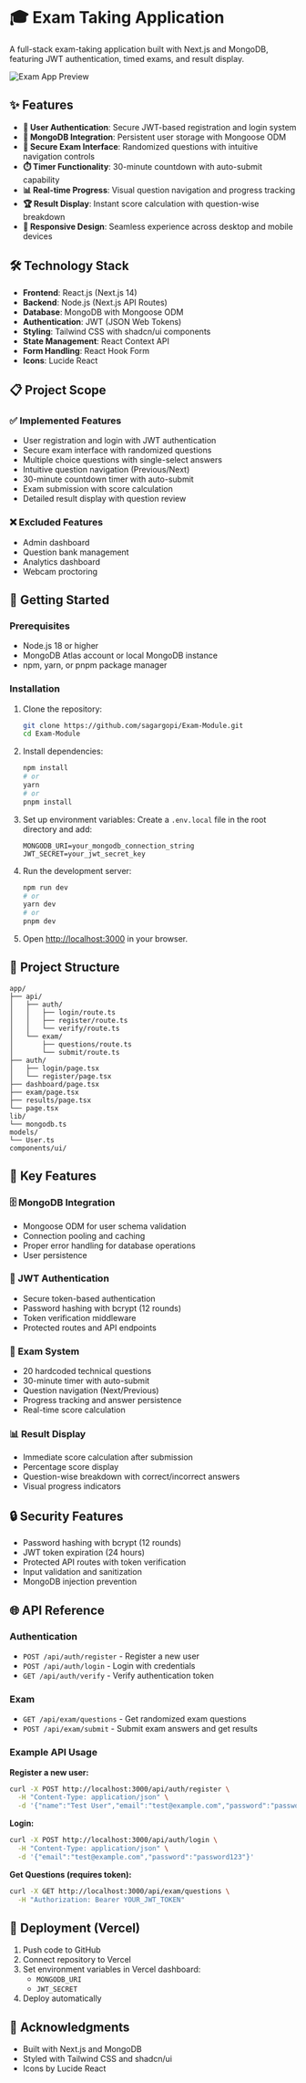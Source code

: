 # 🎓 Exam Taking Application

A full-stack exam-taking application built with Next.js and MongoDB, featuring JWT authentication, timed exams, and result display.

![Exam App Preview](public/exam-preview.png) <!-- Add a preview image if available -->

## ✨ Features

- **🔐 User Authentication**: Secure JWT-based registration and login system
- **💾 MongoDB Integration**: Persistent user storage with Mongoose ODM
- **📝 Secure Exam Interface**: Randomized questions with intuitive navigation controls
- **⏱️ Timer Functionality**: 30-minute countdown with auto-submit capability
- **📊 Real-time Progress**: Visual question navigation and progress tracking
- **🏆 Result Display**: Instant score calculation with question-wise breakdown
- **📱 Responsive Design**: Seamless experience across desktop and mobile devices

## 🛠️ Technology Stack

- **Frontend**: React.js (Next.js 14)
- **Backend**: Node.js (Next.js API Routes)
- **Database**: MongoDB with Mongoose ODM
- **Authentication**: JWT (JSON Web Tokens)
- **Styling**: Tailwind CSS with shadcn/ui components
- **State Management**: React Context API
- **Form Handling**: React Hook Form
- **Icons**: Lucide React

## 📋 Project Scope

### ✅ Implemented Features

- User registration and login with JWT authentication
- Secure exam interface with randomized questions
- Multiple choice questions with single-select answers
- Intuitive question navigation (Previous/Next)
- 30-minute countdown timer with auto-submit
- Exam submission with score calculation
- Detailed result display with question review

### ❌ Excluded Features

- Admin dashboard
- Question bank management
- Analytics dashboard
- Webcam proctoring

## 🚀 Getting Started

### Prerequisites

- Node.js 18 or higher
- MongoDB Atlas account or local MongoDB instance
- npm, yarn, or pnpm package manager

### Installation

1. Clone the repository:
   ```bash
   git clone https://github.com/sagargopi/Exam-Module.git
   cd Exam-Module
   ```

2. Install dependencies:
   ```bash
   npm install
   # or
   yarn
   # or
   pnpm install
   ```

3. Set up environment variables:
   Create a `.env.local` file in the root directory and add:
   ```
   MONGODB_URI=your_mongodb_connection_string
   JWT_SECRET=your_jwt_secret_key
   ```

4. Run the development server:
   ```bash
   npm run dev
   # or
   yarn dev
   # or
   pnpm dev
   ```

5. Open [http://localhost:3000](http://localhost:3000) in your browser.

## 📁 Project Structure

```text
app/
├── api/
│   ├── auth/
│   │   ├── login/route.ts
│   │   ├── register/route.ts
│   │   └── verify/route.ts
│   └── exam/
│       ├── questions/route.ts
│       └── submit/route.ts
├── auth/
│   ├── login/page.tsx
│   └── register/page.tsx
├── dashboard/page.tsx
├── exam/page.tsx
├── results/page.tsx
└── page.tsx
lib/
└── mongodb.ts
models/
└── User.ts
components/ui/
```

## 🔑 Key Features

### 🗄️ MongoDB Integration
- Mongoose ODM for user schema validation
- Connection pooling and caching
- Proper error handling for database operations
- User persistence

### 🔐 JWT Authentication
- Secure token-based authentication
- Password hashing with bcrypt (12 rounds)
- Token verification middleware
- Protected routes and API endpoints

### 📝 Exam System
- 20 hardcoded technical questions
- 30-minute timer with auto-submit
- Question navigation (Next/Previous)
- Progress tracking and answer persistence
- Real-time score calculation

### 📊 Result Display
- Immediate score calculation after submission
- Percentage score display
- Question-wise breakdown with correct/incorrect answers
- Visual progress indicators

## 🔒 Security Features

- Password hashing with bcrypt (12 rounds)
- JWT token expiration (24 hours)
- Protected API routes with token verification
- Input validation and sanitization
- MongoDB injection prevention

## 🌐 API Reference

### Authentication
- `POST /api/auth/register` - Register a new user
- `POST /api/auth/login` - Login with credentials
- `GET /api/auth/verify` - Verify authentication token

### Exam
- `GET /api/exam/questions` - Get randomized exam questions
- `POST /api/exam/submit` - Submit exam answers and get results

### Example API Usage

**Register a new user:**
```bash
curl -X POST http://localhost:3000/api/auth/register \
  -H "Content-Type: application/json" \
  -d '{"name":"Test User","email":"test@example.com","password":"password123"}'
```

**Login:**
```bash
curl -X POST http://localhost:3000/api/auth/login \
  -H "Content-Type: application/json" \
  -d '{"email":"test@example.com","password":"password123"}'
```

**Get Questions (requires token):**
```bash
curl -X GET http://localhost:3000/api/exam/questions \
  -H "Authorization: Bearer YOUR_JWT_TOKEN"
```

## 🚀 Deployment (Vercel)

1. Push code to GitHub
2. Connect repository to Vercel
3. Set environment variables in Vercel dashboard:
   - `MONGODB_URI`
   - `JWT_SECRET`
4. Deploy automatically

## 🙏 Acknowledgments

- Built with Next.js and MongoDB
- Styled with Tailwind CSS and shadcn/ui
- Icons by Lucide React
